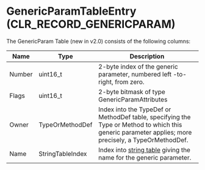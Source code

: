 # GenericParamTableEntry (CLR_RECORD_GENERICPARAM)

The GenericParam Table (new in v2.0) consists of the following columns:

| Name   | Type             | Description  |
|--------|------------------|------------  |
| Number | uint16_t         | 2-byte index of the generic parameter, numbered left -to-right, from zero.|
| Flags  | uint16_t         | 2-byte bitmask of type GenericParamAttributes|
| Owner  | TypeOrMethodDef  | Index into the TypeDef or MethodDef table, specifying the Type or Method to which this generic parameter applies; more precisely, a TypeOrMethodDef.|
| Name   | StringTableIndex | Index into [string table](StringTable.md) giving the name for the generic parameter.|
